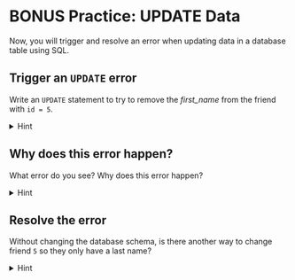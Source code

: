 # BONUS Practice: UPDATE Data

Now, you will trigger and resolve an error when updating data in a database
table using SQL.

## Trigger an `UPDATE` error

Write an `UPDATE` statement to try to remove the *first_name* from the friend
with `id = 5`.

<details><summary>Hint</summary>Removing a value usually means setting it to <code>NULL</code>.</details>

## Why does this error happen?

What error do you see? Why does this error happen?

<details><summary>Hint</summary>Check the database schema in the <code>sql-practice/seed-data.sql</code> file.</details>

## Resolve the error

Without changing the database schema, is there another way to change friend `5`
so they only have a last name?

<details><summary>Hint</summary>Try setting the <code>first_name</code> of the friend to another value other than <code>NULL</code>.</details>